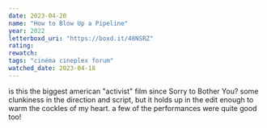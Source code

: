 ```yaml
---
date: 2023-04-20
name: "How to Blow Up a Pipeline"
year: 2022
letterboxd_uri: "https://boxd.it/48NSRZ"
rating: 
rewatch: 
tags: "cinéma cineplex forum"
watched_date: 2023-04-18
---
```


is this the biggest american "activist" film since Sorry to Bother You? some clunkiness in the direction and script, but it holds up in the edit enough to warm the cockles of my heart. a few of the performances were quite good too!
